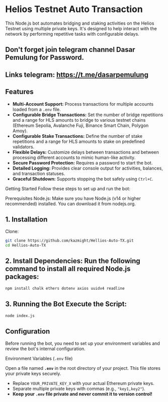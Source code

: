 # Helios Testnet Auto Transaction

This Node.js bot automates bridging and staking activities on the Helios Testnet using multiple private keys. It's designed to help interact with the network by performing repetitive tasks with configurable delays.

## Don't forget join telegram channel Dasar Pemulung for Password.
## Links telegram: https://t.me/dasarpemulung

## Features

* **Multi-Account Support:** Process transactions for multiple accounts loaded from a `.env` file.
* **Configurable Bridge Transactions:** Set the number of bridge repetitions and a range for HLS amounts to bridge to various testnet chains (Ethereum Sepolia, Avalanche Fuji, Binance Smart Chain, Polygon Amoy).
* **Configurable Stake Transactions:** Define the number of stake repetitions and a range for HLS amounts to stake on predefined validators.
* **Flexible Delays:** Customize delays between transactions and between processing different accounts to mimic human-like activity.
* **Secure Password Protection:** Requires a password to start the bot.
* **Detailed Logging:** Provides clear console output for activities, balances, and transaction statuses.
* **Graceful Shutdown:** Supports stopping the bot safely using `Ctrl+C`.

Getting Started
Follow these steps to set up and run the bot:

Prerequisites
Node.js: Make sure you have Node.js (v14 or higher recommended) installed. You can download it from nodejs.org.

## 1. Installation
Clone:
```Bash
git clone https://github.com/kazmight/Hellios-Auto-TX.git
cd Hellios-Auto-TX
```

## 2. Install Dependencies: Run the following command to install all required Node.js packages:
```Bash
npm install chalk ethers dotenv axios uuidv4 readline
```

## 3. Running the Bot Execute the Script: 
```Bash
node index.js
```
## Configuration

Before running the bot, you need to set up your environment variables and review the bot's internal configuration.

Environment Variables (`.env` file)

Open a file named **`.env`** in the root directory of your project. This file stores your private keys securely.

* Replace `YOUR_PRIVATE_KEY_X` with your actual Ethereum private keys.
* Separate multiple private keys with commas (e.g., `"key1,key2"`).
* **Keep your `.env` file private and never commit it to version control!**
